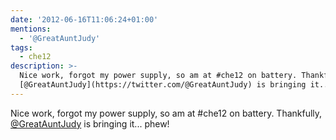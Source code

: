 ```yaml
---
date: '2012-06-16T11:06:24+01:00'
mentions:
  - '@GreatAuntJudy'
tags:
  - che12
description: >-
  Nice work, forgot my power supply, so am at #che12 on battery. Thankfully,
  [@GreatAuntJudy](https://twitter.com/@GreatAuntJudy) is bringing it... phew!
---
```

Nice work, forgot my power supply, so am at #che12 on battery. Thankfully, [@GreatAuntJudy](https://twitter.com/@GreatAuntJudy) is bringing it... phew!
